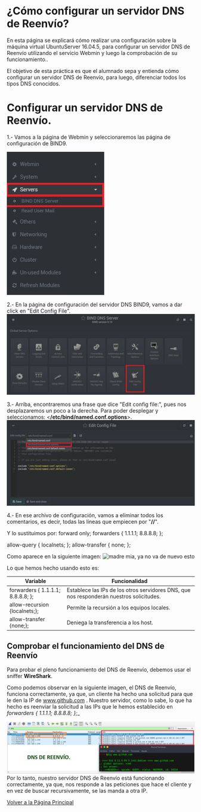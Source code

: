 # ¿Cómo configurar un servidor DNS de Reenvío?

En esta página se explicará cómo realizar una configuración sobre la máquina virtual UbuntuServer 16.04.5, para configurar un servidor DNS de Reenvío utilizando el servicio Webmin y luego la comprobación de su funcionamiento..

El objetivo de esta práctica es que el alumnado sepa y entienda cómo configurar un servidor DNS de Reenvío, para luego, diferenciar todos los tipos DNS conocidos.

# Configurar un servidor DNS de Reenvío.

1.- Vamos a la página de Webmin y seleccionaremos las página de configuración de BIND9.

![madre mia, ya no va de nuevo esto](Imagenes/Caché/Configuración/1.PNG)

2.- En la página de configuración del servidor DNS BIND9, vamos a dar click en "Edit Config File".
![madre mia, ya no va de nuevo esto](Imagenes/Caché/Configuración/2.PNG)

3.- Arriba, encontraremos una frase que dice "Edit config file:", pues nos desplazaremos un poco a la derecha. Para poder desplegar y seleccionamos: <**/etc/bind/named.conf.options**>.
![madre mia, ya no va de nuevo esto](Imagenes/Caché/Configuración/3.PNG)

4.- En ese archivo de configuración, vamos a eliminar todos los comentarios, es decir, todas las líneas que empiecen por "**//**".

Y lo sustituimos por:
  forward only;
  forwarders { 1.1.1.1; 8.8.8.8; };
  
  allow-query { localnets; };
  allow-transfer { none; };
  
  Como aparece en la siguiente imagen:
![madre mia, ya no va de nuevo esto](Imagenes/Reenvio/Configuración/5.PNG)

Lo que hemos hecho usando esto es:

  Variable | Funcionalidad
------------ | ------------- 
 forwarders { 1.1.1.1; 8.8.8.8; }; | Establece las IPs de los otros servidores DNS, que nos responderán nuestros solicitudes.
 allow-recursion {localnets;}; | Permite la recursión a los equipos locales.
 allow-transfer {none;}; | Deniega la transferencia a los host.

## Comprobar el funcionamiento del DNS de Reenvío

Para probar el pleno funcionamiento del DNS de Reenvío, debemos usar el sniffer **WireShark**.

Como podemos observar en la siguiente imagen, el DNS de Reenvío, funciona correctamente, ya que, un cliente ha hecho una solicitud para que le den la IP de www.github.com . Nuestro servidor, como lo sabe, lo que ha hecho es reenviar la solicitud a las IPs que le hemos establecido en _forwarders { 1.1.1.1; 8.8.8.8; };__

![madre mia, ya no va de nuevo esto](Imagenes/lag_reenvio.PNG)
Por lo tanto, nuestro servidor DNS de Reenvío está funcionando correctamente, ya que, nos responde a las peticiones que hace el cliente y en vez de buscar recursivamente, se las manda a otra IP.

[Volver a la Página Principal](README.md)
